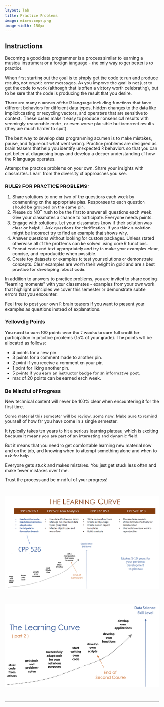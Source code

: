 ```yaml
---
layout: lab
title: Practice Problems 
image: microscope.png
image-width: 150px
---
```



<div class = "uk-container uk-container-small">

  
  
## Instructions

  
Becoming a good data programmer is a process similar to learning a musical instrument or a foreign language - the only way to get better is to practice.


When first starting out the goal is to simply get the code to run and produce results, not cryptic error messages. As you improve the goal is not just to get the code to work (although that is often a victory worth celebrating), but to be sure that the code is producing the result that you desire.


There are many nuances of the R language including functions that have different behaviors for different data types, hidden changes to the data like implicit casting or recycling vectors, and operators that are sensitive to context . These cases make it easy to produce nonsensical results with seemingly reasonable code , or even worse plausible but incorrect results (they are much harder to spot).


The best way to develop data programming acumen is to make mistakes, pause, and figure out what went wrong. Practice problems are designed as brain teasers that help you identify unexpected R behaviors so that you can get better at diagnosing bugs and develop a deeper understanding of how the R language operates.


Attempt the practice problems on your own. Share your insights with classmates. Learn from the diversity of approaches you see.

 







### RULES FOR PRACTICE PROBLEMS:



1. Share solutions to one or two of the questions each week by commenting on the appropriate pins. Responses to each question should be grouped on the same pin.
2. Please do NOT rush to be the first to answer all questions each week. Give your classmates a chance to participate. Everyone needs points.
3. Engage with solutions. Let your classmates know if their solution was clear or helpful. Ask questions for clarification. If you think a solution might be incorrect try to find an example that shows why.
4. Answer questions without looking for custom packages. Unless stated otherwise all of the problems can be solved using core R functions.
5. Format code and text appropriately and try to make your examples clear, concise, and reproducible when possible.
6. Create toy datasets or examples to test your solutions or demonstrate concepts. Clear examples are worth their weight in gold and are a best practice for developing robust code.



In addition to answers to practice problems, you are invited to share coding "learning moments" with your classmates - examples from your own work that highlight principles we cover this semester or demonstrate subtle errors that you encounter.



Feel free to post your own R brain teasers if you want to present your examples as questions instead of explanations.



### Yellowdig Points


You need to earn 100 points over the 7 weeks to earn full credit for participation in practice problems (15% of your grade). The points will be allocated as follows:


* 4 points for a new pin.  
* 3 points for a comment made to another pin.  
* 2 point if you receive a comment on your pin.  
* 1 point for liking another pin.  
* 5 points if you earn an instructor badge for an informative post.  
* max of 20 points can be earned each week. 

  
  
### Be Mindful of Progress  
  
New technical content will never be 100% clear when encountering it for the first time. 
  
Some material this semester will be review, some new. Make sure to remind yourself of how far you have come in a single semester. 
  
It typically takes ten years to hit a serious learning plateau, which is exciting because it means you are part of an interesting and dynamic field. 
  
But it means that you need to get comfortable learning new material now and on the job, and knowing when to attempt something alone and when to ask for help. 
  
Everyone gets stuck and makes mistakes. You just get stuck less often and make fewer mistakes over time. 
  
Trust the process and be mindful of your progress! 

<br> 

![](../assets/img/learning-curve-01.png)
  
<br>
  
![](../assets/img/learning-curve-02.png)
  
  
  
<br>
<hr>
<br>
<br>

</div>

